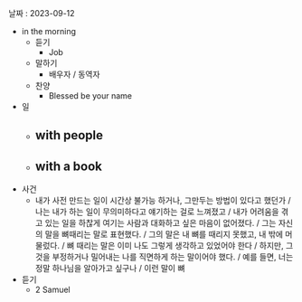 날짜 : 2023-09-12
- in the morning
	- 듣기
		- Job
	- 말하기
		-  배우자 / 동역자 
	- 찬양
		- Blessed be your name
- 일
	- with people
		- 
	- with a book
		- 
- 사건
	- 내가 사전 만드는 일이 시간상 불가능 하거나, 그만두는 방법이 있다고 했던가 / 나는 내가 하는 일이 무의미하다고 얘기하는 걸로 느껴졌고 / 내가 어려움을 겪고 있는 일을 하찮게 여기는 사람과 대화하고 싶은 마음이 없어졌다. / 그는 자신의 말을 뼈때리는 말로 표현했다. / 그의 말은 내 뼈를 때리지 못했고, 내 밖에 머물렀다. / 뼈 때리는 말은 이미 나도 그렇게 생각하고 있었어야 한다 / 하지만, 그것을 부정하거나 밀어내는 나를 직면하게 하는 말이어야 했다. / 예를 들면, 너는 정말 하나님을 알아가고 싶구나 / 이런 말이 뼈
- 듣기
	- 2 Samuel
